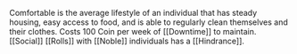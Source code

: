 Comfortable is the average lifestyle of an individual that has steady housing, easy access to food, and is able to regularly clean themselves and their clothes. Costs 100 Coin per week of [[Downtime]] to maintain. [[Social]] [[Rolls]] with [[Noble]] individuals has a [[Hindrance]].
